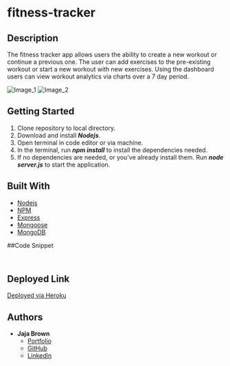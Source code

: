 # fitness-tracker

## Description

The fitness tracker app allows users the ability to create a new workout or continue a previous one. The user can add exercises to the pre-existing workout or start a new workout with new exercises. Using the dashboard users can view workout analytics via charts over a 7 day period.

![Image_1]()
![Image_2]()

## Getting Started

1. Clone repository to local directory.
2. Download and install **_Nodejs_**.
3. Open terminal in code editor or via machine.
4. In the terminal, run **_npm install_** to install the dependencies needed.
5. If no dependencies are needed, or you've already install them. Run **_node server.js_** to start the application.

## Built With

- [Nodejs](https://nodejs.org/)
- [NPM](https://www.npmjs.com/)
- [Express](https://expressjs.com/)
- [Mongoose](https://mongoosejs.com/)
- [MongoDB](https://www.mongodb.com/3)

##Code Snippet

```javaScript

```

```javaScript

```

## Deployed Link

[Deployed via Heroku](https://nameless-harbor-99466.herokuapp.com/)

## Authors

- **Jaja Brown**
  - [Portfolio](https://jbrown827.github.io/portfolio/)
  - [GitHub](https://github.com/jbrown827)
  - [LinkedIn](https://www.linkedin.com/in/jaja-brown-a42261201)
